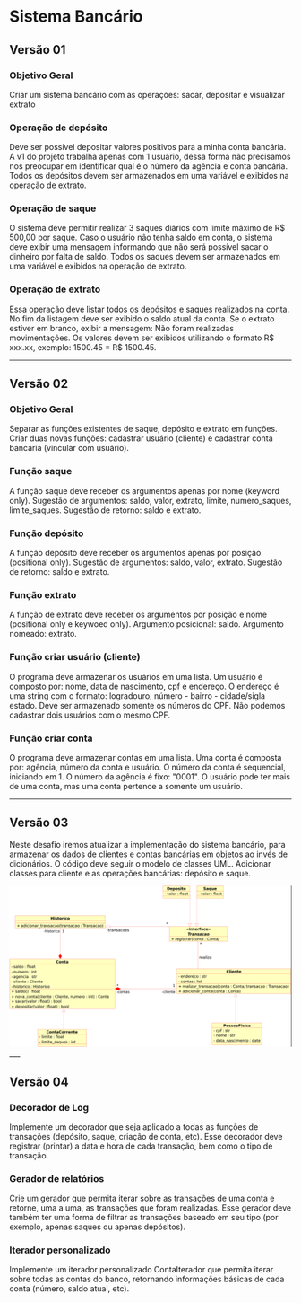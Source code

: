 # Sistema Bancário

## Versão 01

### Objetivo Geral
Criar um sistema bancário com as operações: sacar, depositar e visualizar extrato

### Operação de depósito
Deve ser possível depositar valores positivos para a minha conta bancária. A v1 do projeto trabalha apenas com 1 usuário, dessa forma não precisamos nos preocupar em identificar qual é o número da agência e conta bancária. Todos os depósitos devem ser armazenados em uma variável e exibidos na operação de extrato.

### Operação de saque
O sistema deve permitir realizar 3 saques diários com limite máximo de R$ 500,00 por saque. Caso o usuário não tenha saldo em conta, o sistema deve exibir uma mensagem informando que não será possível sacar o dinheiro por falta de saldo. Todos os saques devem ser armazenados em uma variável e exibidos na operação de extrato.

### Operação de extrato
Essa operação deve listar todos os depósitos e saques realizados na conta. No fim da listagem deve ser exibido o saldo atual da conta. Se o extrato estiver em branco, exibir a mensagem: Não foram realizadas movimentações. Os valores devem ser exibidos utilizando o formato R$ xxx.xx, exemplo: 1500.45 = R$ 1500.45.

___

## Versão 02

### Objetivo Geral
Separar as funções existentes de saque, depósito e extrato em funções.
Criar duas novas funções: cadastrar usuário (cliente) e cadastrar conta bancária (vincular com usuário).

### Função saque
A função saque deve receber os argumentos apenas por nome (keyword only). Sugestão de argumentos: saldo, valor, extrato, limite, numero_saques, limite_saques. Sugestão de retorno: saldo e extrato.

### Função depósito
A função depósito deve receber os argumentos apenas por posição (positional only). Sugestão de argumentos: saldo, valor, extrato. Sugestão de retorno: saldo e extrato.

### Função extrato
A função de extrato deve receber os argumentos por posição e nome (positional only e keywoed only). Argumento posicional: saldo. Argumento nomeado: extrato.

### Função criar usuário (cliente)
O programa deve armazenar os usuários em uma lista. Um usuário é composto por: nome, data de nascimento, cpf e endereço. O endereço é uma string com o formato: logradouro, número - bairro - cidade/sigla estado. Deve ser armazenado somente os números do CPF. Não podemos cadastrar dois usuários com o mesmo CPF.

### Função criar conta
O programa deve armazenar contas em uma lista. Uma conta é composta por: agência, número da conta e usuário. O número da conta é sequencial, iniciando em 1. O número da agência é fixo: "0001". O usuário pode ter mais de uma conta, mas uma conta pertence a somente um usuário.
___

## Versão 03
Neste desafio iremos atualizar a implementação do sistema bancário, para armazenar os dados de clientes e contas bancárias em objetos ao invés de dicionários. O código deve seguir o modelo de classes UML. Adicionar classes para cliente e as operações bancárias: depósito e saque. 

<img src="/UML.png">
___

## Versão 04
### Decorador de Log
Implemente um decorador que seja aplicado a todas as funções de transações (depósito, saque, criação de conta, etc). Esse decorador deve registrar (printar) a data e hora de cada transação, bem como o tipo de transação.

### Gerador de relatórios
Crie um gerador que permita iterar sobre as transações de uma conta e retorne, uma a uma, as transações que foram realizadas. Esse gerador deve também ter uma forma de filtrar as transações baseado em seu tipo (por exemplo, apenas saques ou apenas depósitos).

### Iterador personalizado
Implemente um iterador personalizado ContaIterador que permita iterar sobre todas as contas do banco, retornando informações básicas de cada conta (número, saldo atual, etc).
